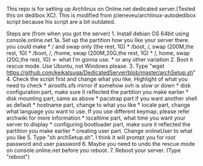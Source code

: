 This repo is for setting up Archlinux on Online.net dedicated server.(Tested this on dedibox XC).
This is modified from jcleneveu/archlinux-autodedibox script because his script are a bit outdated.

Steps are (from when you got the server)
	1. Install debian OS 64bit using console.online.net
		1a. Set up the partition how you like your server there. you could make
			* / and swap only	(the rest, 1G)
			* /boot, /, swap      	(200M,the rest, 1G)
			* /boot, /, /home, swap (200M,20G,the rest, 1G)
			* /, home, swap  	(20G,the rest, 1G) <- what I'm gonna use.
			* or any other variation
	2. Boot it rescue mode. Use Ubuntu, not Windows please.
	3. Type "wget https://github.com/keikatsuga/DedicatedServer/blob/master/archSetup.sh"
	4. Check the script first and change what you like. Highlight of what you need to check
		* airootfs.sfs mirror if somehow ovh is slow or down
		* disk configuration part, make sure it reflected the partition you make earlier
		* disk mounting part, same as above
		* pacstrap part if you want another shell as default
		* hostname part, change to what you like 
		* locale part, change what language you want to use. If you use different keymap, please refer archwiki for more information
		* localtime part, what time you want your server to display
		* configuring bootloader part, make sure it reflected the partition you make earlier
		* creating user part. Change onlineUser to what you like 
	5. Type "sh archSetup.sh". I think it will prompt you for root password and user password
	6. Maybe you need to undo the rescue mode on console.online.net before you reboot.
	7. Reboot your server. (Type "reboot")
	
